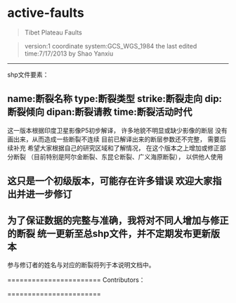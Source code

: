 active-faults
=============

>Tibet Plateau Faults   

>version:1
coordinate system:GCS_WGS_1984
the last edited time:7/17/2013
by Shao Yanxiu

---------------------
shp文件要素：

name:断裂名称
type:断裂类型
strike:断裂走向
dip:断裂倾向
dipan:断裂请教
time:断裂活动时代
----------------------
这一版本根据印度卫星影像P5初步解译，
许多地貌不明显或缺少影像的断层
没有画出来，从而造成一些断裂不连续
目前已解译出来的断层参数还不完整，
需要后续补充
希望大家根据自己的研究区域和了解情况，
在这个版本之上增加或修正部分断裂
（目前特别是阿尔金断裂、东昆仑断裂、广义海原断裂），
以供他人使用


这只是一个初级版本，可能存在许多错误
欢迎大家指出并进一步修订
----------------------
为了保证数据的完整与准确，我将对不同人增加与修正的断裂
统一更新至总shp文件，并不定期发布更新版本
-----------------------
参与修订者的姓名与对应的断裂将列于本说明文档中。

=======================
Contributors：


=======================
